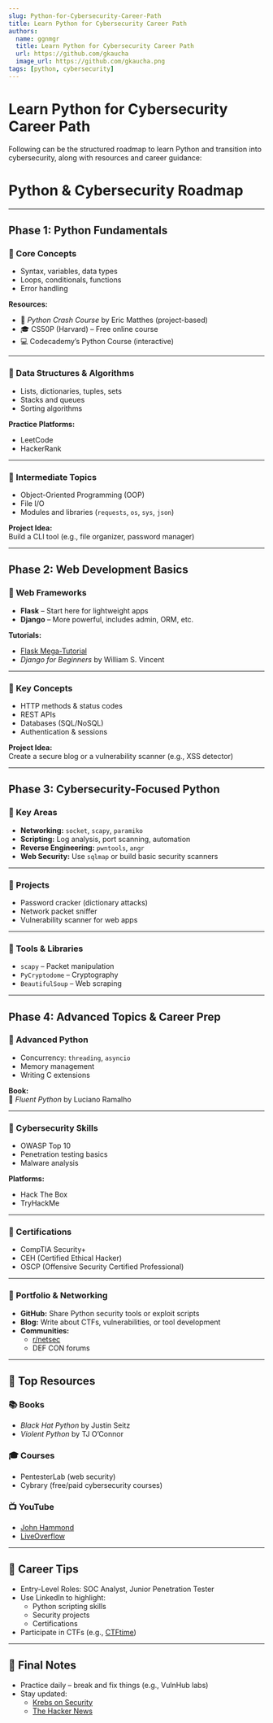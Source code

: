 ```yaml
---
slug: Python-for-Cybersecurity-Career-Path
title: Learn Python for Cybersecurity Career Path
authors:
  name: ggnmgr
  title: Learn Python for Cybersecurity Career Path
  url: https://github.com/gkaucha
  image_url: https://github.com/gkaucha.png
tags: [python, cybersecurity]
---
```


# Learn Python for Cybersecurity Career Path

Following can be the structured roadmap to learn Python and transition into cybersecurity, along with resources and career guidance:

# Python & Cybersecurity Roadmap

---

## Phase 1: Python Fundamentals

### 🔹 Core Concepts
- Syntax, variables, data types
- Loops, conditionals, functions
- Error handling

**Resources:**
- 📘 *Python Crash Course* by Eric Matthes (project-based)
- 🎓 CS50P (Harvard) – Free online course
- 💻 Codecademy’s Python Course (interactive)

---

### 🔹 Data Structures & Algorithms
- Lists, dictionaries, tuples, sets
- Stacks and queues
- Sorting algorithms

**Practice Platforms:**
- LeetCode
- HackerRank

---

### 🔹 Intermediate Topics
- Object-Oriented Programming (OOP)
- File I/O
- Modules and libraries (`requests`, `os`, `sys`, `json`)

**Project Idea:**  
Build a CLI tool (e.g., file organizer, password manager)

---

## Phase 2: Web Development Basics

### 🔹 Web Frameworks
- **Flask** – Start here for lightweight apps
- **Django** – More powerful, includes admin, ORM, etc.

**Tutorials:**
- [Flask Mega-Tutorial](https://blog.miguelgrinberg.com/post/the-flask-mega-tutorial-part-i-hello-world)
- *Django for Beginners* by William S. Vincent

---

### 🔹 Key Concepts
- HTTP methods & status codes
- REST APIs
- Databases (SQL/NoSQL)
- Authentication & sessions

**Project Idea:**  
Create a secure blog or a vulnerability scanner (e.g., XSS detector)

---

## Phase 3: Cybersecurity-Focused Python

### 🔹 Key Areas
- **Networking:** `socket`, `scapy`, `paramiko`
- **Scripting:** Log analysis, port scanning, automation
- **Reverse Engineering:** `pwntools`, `angr`
- **Web Security:** Use `sqlmap` or build basic security scanners

---

### 🔹 Projects
- Password cracker (dictionary attacks)
- Network packet sniffer
- Vulnerability scanner for web apps

---

### 🔹 Tools & Libraries
- `scapy` – Packet manipulation
- `PyCryptodome` – Cryptography
- `BeautifulSoup` – Web scraping

---

## Phase 4: Advanced Topics & Career Prep

### 🔹 Advanced Python
- Concurrency: `threading`, `asyncio`
- Memory management
- Writing C extensions

**Book:**  
📘 *Fluent Python* by Luciano Ramalho

---

### 🔹 Cybersecurity Skills
- OWASP Top 10
- Penetration testing basics
- Malware analysis

**Platforms:**
- Hack The Box
- TryHackMe

---

### 🔹 Certifications
- CompTIA Security+
- CEH (Certified Ethical Hacker)
- OSCP (Offensive Security Certified Professional)

---

### 🔹 Portfolio & Networking
- **GitHub:** Share Python security tools or exploit scripts
- **Blog:** Write about CTFs, vulnerabilities, or tool development
- **Communities:** 
  - [r/netsec](https://www.reddit.com/r/netsec)
  - DEF CON forums

---

## 🧠 Top Resources

### 📚 Books
- *Black Hat Python* by Justin Seitz
- *Violent Python* by TJ O’Connor

### 🎓 Courses
- PentesterLab (web security)
- Cybrary (free/paid cybersecurity courses)

### 📺 YouTube
- [John Hammond](https://www.youtube.com/c/JohnHammond010)
- [LiveOverflow](https://www.youtube.com/c/LiveOverflow)

---

## 🎯 Career Tips
- Entry-Level Roles: SOC Analyst, Junior Penetration Tester
- Use LinkedIn to highlight:
  - Python scripting skills
  - Security projects
  - Certifications
- Participate in CTFs (e.g., [CTFtime](https://ctftime.org))

---

## 🧪 Final Notes
- Practice daily – break and fix things (e.g., VulnHub labs)
- Stay updated:
  - [Krebs on Security](https://krebsonsecurity.com)
  - [The Hacker News](https://thehackernews.com)
